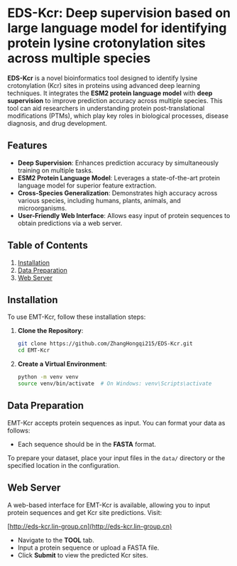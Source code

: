 # EDS-Kcr: Deep supervision based on large language model for identifying protein lysine crotonylation sites across multiple species

**EDS-Kcr** is a novel bioinformatics tool designed to identify lysine crotonylation (Kcr) sites in proteins using advanced deep learning techniques. It integrates the **ESM2 protein language model** with **deep supervision** to improve prediction accuracy across multiple species. This tool can aid researchers in understanding protein post-translational modifications (PTMs), which play key roles in biological processes, disease diagnosis, and drug development.

## Features

- **Deep Supervision**: Enhances prediction accuracy by simultaneously training on multiple tasks.
- **ESM2 Protein Language Model**: Leverages a state-of-the-art protein language model for superior feature extraction.
- **Cross-Species Generalization**: Demonstrates high accuracy across various species, including humans, plants, animals, and microorganisms.
- **User-Friendly Web Interface**: Allows easy input of protein sequences to obtain predictions via a web server.

## Table of Contents
1. [Installation](#installation)
2. [Data Preparation](#data-preparation)
3. [Web Server](#web-server)

## Installation

To use EMT-Kcr, follow these installation steps:

1. **Clone the Repository**:
   ```bash
   git clone https://github.com/ZhangHongqi215/EDS-Kcr.git
   cd EMT-Kcr
   ```

2. **Create a Virtual Environment**:
   ```bash
   python -m venv venv
   source venv/bin/activate  # On Windows: venv\Scripts\activate
   ```


## Data Preparation

EMT-Kcr accepts protein sequences as input. You can format your data as follows:

- Each sequence should be in the **FASTA** format.

To prepare your dataset, place your input files in the `data/` directory or the specified location in the configuration.

## Web Server

A web-based interface for EMT-Kcr is available, allowing you to input protein sequences and get Kcr site predictions. Visit:

[http://eds-kcr.lin-group.cn](http://eds-kcr.lin-group.cn)

- Navigate to the **TOOL** tab.
- Input a protein sequence or upload a FASTA file.
- Click **Submit** to view the predicted Kcr sites.



